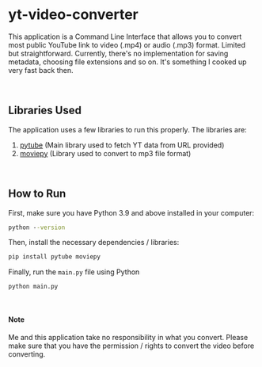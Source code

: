# yt-video-converter
This application is a Command Line Interface that allows you to convert most public YouTube link to video (.mp4) or audio (.mp3) format. Limited but straightforward. Currently, there's no implementation for saving metadata, choosing file extensions and so on. It's something I cooked up very fast back then.

<br>

## Libraries Used
The application uses a few libraries to run this properly. The libraries are:

1. [pytube](https://github.com/pytube/pytube) (Main library used to fetch YT data from URL provided)
2. [moviepy](https://github.com/Zulko/moviepy) (Library used to convert to mp3 file format)

<br>

## How to Run
First, make sure you have Python 3.9 and above installed in your computer:
```cmd
python --version
```

Then, install the necessary dependencies / libraries:
```cmd
pip install pytube moviepy
```

Finally, run the `main.py` file using Python
```
python main.py
```

<br>

#### Note
Me and this application take no responsibility in what you convert. Please make sure that you have the permission / rights to convert the video before converting.